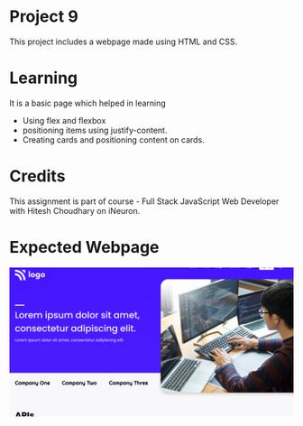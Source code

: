 # Project 9

This project includes a webpage made using HTML and CSS. 

# Learning

It is a basic page which helped in learning
- Using flex and flexbox
- positioning items using justify-content.
- Creating cards and positioning content on cards.

# Credits

This assignment is part of course - Full Stack JavaScript Web Developer with Hitesh Choudhary on iNeuron.

# Expected Webpage

![This is how Webpage looks](./thumbnail.png)
